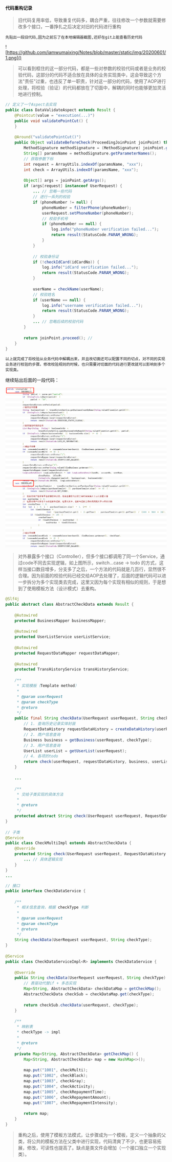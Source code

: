 #### 代码重构记录

> 旧代码复用率低，导致重复代码多，耦合严重，往往修改一个参数就需要修改多个接口，一番挣扎之后决定对旧的代码进行重构

`先贴出一段旧代码,因为之前忘了在本地编辑器截图,还好在git上能查看历史代码`

![https://github.com/iamwumaixing/Notes/blob/master/static/img/20200601/1.png]()

> 可以看到框住的这一部分代码，都是一些对参数的校验代码或者是业务的校验代码，这部分的代码不适合放在具体的业务实现类中，这会导致这个方法"责任"过重，也违反了单一职责，针对这一部分的代码，使用了AOP进行处理，将校验（验证）的代码都放在了切面中，解耦的同时也能够更加灵活地进行控制。

```java
// 定义了一个Aspect去实现
public class DataValidateAspect extends Result {
	@Pointcut(value = "execution(...)")
    public void validatePointCut() {
    }
    
    @Around("validatePointCut()")
    public Object validateBeforeCheck(ProceedingJoinPoint joinPoint) throws Throwable {
        MethodSignature methodSignature = (MethodSignature) joinPoint.getSignature();
        String[] paramsName = methodSignature.getParameterNames();
        // 获取参数下标
        int request = ArrayUtils.indexOf(paramsName, "xxx");
        int check = ArrayUtils.indexOf(paramsName, "xxx");

        Object[] args = joinPoint.getArgs();
        if (args[request] instanceof UserRequest) {
            ... // 忽略一些代码
            // 进行一系列的校验    
            if (phoneNumber != null) {
                phoneNumber = filterPhone(phoneNumber);
                userRequest.setPhoneNumber(phoneNumber);
                // 校验手机号
                if (phoneNumber == null) {
                    log.info("phoneNumber verification failed...");
                    return result(StatusCode.PARAM_WRONG);
                }
            }

            // 校验身份证
            if (!checkIdCard(idCardNo)) {
                log.info("idCard verification failed...");
                return result(StatusCode.PARAM_WRONG);
            }

            userName = checkName(userName);
            // 校验姓名
            if (userName == null) {
                log.info("username verification failed...");
                return result(StatusCode.PARAM_WRONG);
            }
			... // 忽略后续的校验代码
        }

        return joinPoint.proceed(); // 
    }
}
```

`以上就完成了将校验从业务代码中解耦出来，并且改切面还可以配置不同的切点，对不同的实现业务进行校验的步骤。修改校验规则的时候，也只需要对切面的代码进行更改就可以影响到多个实现类。`

继续贴出后面的一段代码：

![](..\static\img\20200601\2.png)

> 对外暴露多个接口（Controller），但多个接口都调用了同一个Service，通过code不同去实现逻辑，如上图所示，switch...case -> todo 的方式，这样当接口数目增多，分支多了之后，一个方法的代码就是几百行，显然很不合理。因为前面的校验代码已经交给AOP去处理了，后面的逻辑代码可以进一步拆分为多个实现类去完成，这里又因为每个实现有相似的规则，于是想到了使用模板方法（设计模式）去重构。

```java
@Slf4j
public abstract class AbstractCheckData extends Result {

    @Autowired
    protected BusinessMapper businessMapper;

    @Autowired
    protected UserListService userListService;

    @Autowired
    protected RequestDataMapper requestDataMapper;

    @Autowired
    protected TransHistoryService transHistoryService;

    /**
     * 实现模板（Template method）
     *
     * @param userRequest
     * @param checkType
     * @return
     */
    public final String checkData(UserRequest userRequest, String checkType) {
        // 1. 查询历史记录实体封装
        RequestDataHistory requestDataHistory = createDataHistory(userRequest, checkType);
        // 2. 商户信息查询
        Business business = getBusiness(userRequest, checkType);
        // 3. 用户信息查询
        UserList userList = getUserList(userRequest);
        // 4. 各项的todo
        return check(userRequest, requestDataHistory, business, userList);
    }
    
    ...
        
    /**
     * 交给子类实现的具体方法
     *
     * @return
     */
    protected abstract String check(UserRequest userRequest, RequestDataHistory requestDataHistory, Business findBusiness, UserList userList);
}

// 子类
@Service
public class CheckMultiImpl extends AbstractCheckData {
    @Override
    protected String check(UserRequest userRequest, RequestDataHistory requestDataHistory, Business findBusiness, UserList userList) {
        ... // 具体逻辑实现
    }
}
...
```

```java
// 接口
public interface CheckDataService {

    /**
     * 相关信息查询，根据 checkType 判断
     *
     * @param userRequest
     * @param checkType
     * @return
     */
    String checkData(UserRequest userRequest, String checkType);
}

@Service
public class CheckDataServiceImpl<R> implements CheckDataService {

    @Override
    public String checkData(UserRequest userRequest, String checkType) {
        // 表驱动代替if + 多态实现
        Map<String, AbstractCheckData> checkDataMap = getCheckMap();
        AbstractCheckData checkSub = checkDataMap.get(checkType);

        return checkSub.checkData(userRequest, checkType);
    }

    /**
     * 映射表
     * checkType -> impl
     *
     * @return
     */
    private Map<String, AbstractCheckData> getCheckMap() {
        Map<String, AbstractCheckData> map = new HashMap<>();

        map.put("1001", checkMulti);
        map.put("1002", checkBlack);
        map.put("1003", checkGray);
        map.put("1004", checkActivity);
        map.put("1005", checkRepaymentTime);
        map.put("1006", checkRepaymentAmount);
        map.put("1007", checkRepaymentIntensity);

        return map;
    }
}
```

> 重构之后，使用了模板方法模式，让步骤成为一个模板，定义一个抽象的父类，将公共的模板方法在父类中进行实现，代码清爽了不少，也更容易拓展，修改，可读性也提高了。缺点是类文件会增加（一个接口独立一个实现类）。

